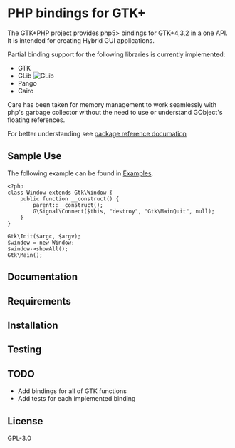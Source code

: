 # PHP bindings for GTK+
The GTK+PHP project provides php5> bindings for GTK+4,3,2 in a one API.
It is intended for creating Hybrid GUI applications.

Partial binding support for the following libraries is currently implemented:

- GTK
- GLib ![GLib](https://github.com/gtkphp/php-ext-gtk-src/actions/workflows/ci.yml/badge.svg?branch=shield)
- Pango
- Cairo

Care has been taken for memory management to work seamlessly with php's
garbage collector without the need to use or understand GObject's
floating references.

For better understanding see
[package reference documation](https://gtk.php.net/gtk3?tab=doc)


## Sample Use

The following example can be found in [Examples](https://github.com/gtkphp/hello-world-examples/).

```
<?php
class Window extends Gtk\Window {
    public function __construct() {
        parent::__construct();
        G\Signal\Connect($this, "destroy", "Gtk\MainQuit", null);
    }
}

Gtk\Init($argc, $argv);
$window = new Window;
$window->showAll();
Gtk\Main();
```

## Documentation


## Requirements


## Installation

## Testing


## TODO

- Add bindings for all of GTK functions
- Add tests for each implemented binding

## License

GPL-3.0

